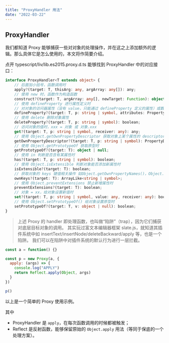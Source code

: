 ```yaml
---
title: "ProxyHandler 用法"
date: "2022-03-22"
---
```


## ProxyHandler

我们都知道 Proxy 能够捕获一些对对象的处理操作，并在这之上添加额外的逻辑。那么具体它是怎么使用的，本文将作简要介绍。

点开 typescript/liv/lib.es2015.proxy.d.ts 能够找到 ProxyHandler 中的对应接口：

```typescript
interface ProxyHandler<T extends object> {
    // 后面加小括号，函数调用时
    apply?(target: T, thisArg: any, argArray: any[]): any;
    // 使用 new 时，函数作为构造函数
    construct?(target: T, argArray: any[], newTarget: Function): object;
    // 使用 defineProperty 进行属性定义时
    // 对对象的访问器属性（没有 value，只能通过 defineProperty 定义的属性）或数值属性（value,enumerable,configurabble,writable）
    defineProperty?(target: T, p: string | symbol, attributes: PropertyDescriptor): boolean;
    // 使用 delete 删除对象属性
    deleteProperty?(target: T, p: string | symbol): boolean;
    // 访问对象的值时，xxx = 对象 或 对象.xxx
    get?(target: T, p: string | symbol, receiver: any): any;
    // 使用 Object.getOwnPropertyDescriptor 获取对象上某个属性的 descriptor 描述符（比如是否 configurable 等）
    getOwnPropertyDescriptor?(target: T, p: string | symbol): PropertyDescriptor | undefined;
    // 使用 Object.getPrototypeOf 获取原型时
    getPrototypeOf?(target: T): object | null;
    // 使用 in 判断是否含有某属性时
    has?(target: T, p: string | symbol): boolean;
    // 使用 Object.isExtensible 判断对象能否添加新属性时
    isExtensible?(target: T): boolean;
    // 获取对象的 keys 键值相关操作 如Object.getOwnPropertyNames()，Object.getOwnPropertySymbols()，Object.keys()
    ownKeys?(target: T): ArrayLike<string | symbol>;
    // 使用 Object.preventExtensions 禁止新增属性时
    preventExtensions?(target: T): boolean;
    // 对象 = xx，给对象设置新值时
    set?(target: T, p: string | symbol, value: any, receiver: any): boolean;
    // 使用 Object.setPrototypeOf() 给对象设置原型时
    setPrototypeOf?(target: T, v: object | null): boolean;
}
```

> 上述 Proxy 的 handler 即处理函数，也叫做“陷阱”（trap），因为它们捕获对底层目标对象的调用。
> 其实玩过富文本编辑器框架 slate.js，就知道其插件系统中如 insertText/insertNode/deleteBackward/apply 等，也是一个陷阱。
> 我们可以在陷阱中对插件系统的默认行为进行一层拦截。

```javascript
const a = function() {}

const p = new Proxy(a, {
  apply: (args) => {
    console.log("APPLY")
    return Reflect.apply(Object, args)
  }
})

p()
```

以上是一个简单的 Proxy 使用示例。

其中

- ProxyHandler 是 `apply`，在每次函数调用的时候都被触发；
- Reflect 是反射函数，能够保留原始的 `Object.apply` 用法（等同于保底的一个处理方案）。
